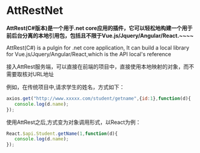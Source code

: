 # AttRestNet

**AttRest(C#版本)是一个用于.net core应用的插件，它可以轻松地构建一个用于前后台分离的本地引用包，包括且不限于Vue.js/Jquery/Angular/React.~~~~**

AttRest(C#) is a pulgin for .net core application, It can build a local library for Vue.js/Jquery/Angular/React,which is the API local's reference

接入AttRest服务端，可以直接在前端的项目中，直接使用本地映射的对象，而不需要取核对URL地址

例如，在传统项目中,请求学生的姓名，方式如下：

```javascript
axios.get("http://www.xxxxx.com/student/getname",{id:1},function(d){
   console.log(d.name);
});
```

使用AttRest之后,方式变为对象调用形式，以React为例：

```javascript
React.$api.Student.getName(1,function(d){
   console.log(d.name);
});
```
